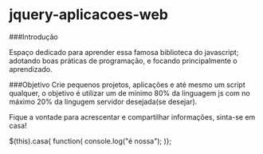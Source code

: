 jquery-aplicacoes-web
=====================

###Introdução

Espaço dedicado para aprender essa famosa biblioteca do javascript; adotando boas práticas de programação, e 
focando principalmente o aprendizado.


###Objetivo
Crie pequenos projetos, aplicações e até mesmo um script qualquer, o objetivo é utilizar um de mínimo 80% da linguagem js 
com no máximo 20% da lingugem servidor desejada(se desejar).

Fique a vontade para acrescentar e compartilhar informações, sinta-se em casa!

  $(this).casa{ function(
    console.log("é nossa");
  )};
  
  
